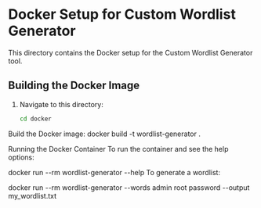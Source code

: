 # Docker Setup for Custom Wordlist Generator

This directory contains the Docker setup for the Custom Wordlist Generator tool.

## Building the Docker Image

1. Navigate to this directory:
   ```bash
   cd docker


Build the Docker image:
docker build -t wordlist-generator .


Running the Docker Container
To run the container and see the help options:


docker run --rm wordlist-generator --help
To generate a wordlist:


docker run --rm wordlist-generator --words admin root password --output my_wordlist.txt